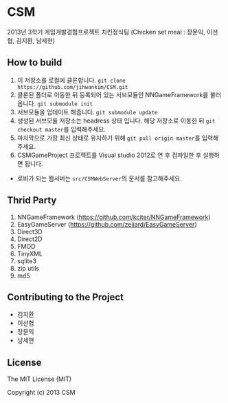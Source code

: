 CSM
===

2013년 3학기 게임개발경험프로젝트 치킨정식팀 (Chicken set meal : 장문익, 이선협, 김지환, 남세현)

How to build
------------

1. 이 저장소를 로컬에 클론합니다. `git clone https://github.com/jihwankim/CSM.git`
2. 클론된 폴더로 이동한 뒤 등록되어 있는 서브모듈인 NNGameFramework를 불러옵니다. `git submodule init`
3. 서브모듈을 업데이트 해줍니다. `git submodule update`
4. 생성된 서브모듈 저장소는 headress 상태 입니다. 해당 저장소로 이동한 뒤 `git checkout master`를 입력해주세요.
5. 마지막으로 가장 최신 상태로 유지하기 위해 `git pull origin master`를 입력해주세요.
6. CSMGameProject 프로젝트를 Visual studio 2012로 연 후 컴파일한 후 실행하면 됩니다.

* 로비가 되는 웹서버는 `src/CSMWebServer`의 문서를 참고해주세요.

Thrid Party
-----------

1. NNGameFramework (https://github.com/kciter/NNGameFramework)
2. EasyGameServer (https://github.com/zeliard/EasyGameServer)
3. Direct3D
4. Direct2D
5. FMOD
6. TinyXML
7. sqlite3
8. zip utils
9. md5

Contributing to the Project
---------------------------

* 김지환
* 이선협
* 장문익
* 남세현

License
-------
The MIT License (MIT)

Copyright (c) 2013 CSM
